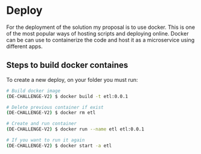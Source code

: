 # Deploy
For the deployment of the solution my proposal is to use docker. This is one of the most popular ways of hosting scripts and deploying online. Docker can be can use to containerize the code and host it as a microservice using different apps.

## Steps to build docker containes
To create a new deploy, on your folder you must run:
```sh
# Build docker image
(DE-CHALLENGE-V2) $ docker build -t etl:0.0.1

# Delete previous container if exist
(DE-CHALLENGE-V2) $ docker rm etl

# Create and run container
(DE-CHALLENGE-V2) $ docker run --name etl etl:0.0.1

# If you want to run it again
(DE-CHALLENGE-V2) $ docker start -a etl
```